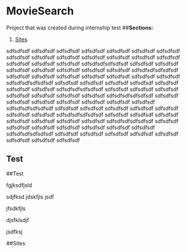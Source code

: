 # MovieSearch
Project that was created during internship
test
##**Sections:**
1) [Sites](#headerSites)

sdfsdfsdf
sdfsdfsdf
sdfsdfsdf
sdfsdfsdf
sdfsdfsdf
sdfsdfsdf
sdfsdfsdf
sdfsdfsdf
sdfsdfsdf
sdfsdfsdf
sdfsdfsdf
sdfsdfsdf
sdfsdfsdf
sdfsdfsdf
sdfsdfsdf
sdfsdfsdf
sdfsdfsdf
sdfsdfsdfsdfsdfsdf
sdfsdfsdf
sdfsdfsdf
sdfsdfsdf
sdfsdfsdf
sdfsdfsdf
sdfsdfsdf
sdfsdfsdf
sdfsdfsdfsdfsdfsdf
sdfsdfsdf
sdfsdfsdf
sdfsdfsdf
sdfsdfsdf
sdfsdfsdf
sdfsdfsdf
sdfsdfsdf
sdfsdfsdfsdfsdfsdf
sdfsdfsdf
sdfsdfsdf
sdfsdfsdf
sdfsdfsdf
sdfsdfsdf
sdfsdfsdf
sdfsdfsdf
sdfsdfsdfsdfsdfsdf
sdfsdfsdf
sdfsdfsdf
sdfsdfsdf
sdfsdfsdf
sdfsdfsdf
sdfsdfsdf
sdfsdfsdf
sdfsdfsdfsdfsdfsdf
sdfsdfsdf
sdfsdfsdf
sdfsdfsdf
sdfsdfsdf
sdfsdfsdf
sdfsdfsdf
sdfsdfsdf
sdfsdfsdfsdfsdfsdf
sdfsdfsdf
sdfsdfsdf
sdfsdfsdf
sdfsdfsdf
sdfsdfsdf
sdfsdfsdf
sdfsdfsdf
sdfsdfsdfsdfsdfsdf
sdfsdfsdf
sdfsdfsdf
sdfsdfsdf
sdfsdfsdf
sdfsdfsdf
sdfsdfsdf
sdfsdfsdf
sdfsdfsdfsdfsdfsdf
sdfsdfsdf
sdfsdfsdf
sdfsdfsdf
sdfsdfsdf
sdfsdfsdf
sdfsdfsdf
sdfsdfsdf
sdfsdfsdfsdfsdfsdf
sdfsdfsdf
sdfsdfsdf
sdfsdfsdf
sdfsdfsdf
sdfsdfsdf
sdfsdfsdf
sdfsdfsdf
sdfsdfsdf

## Test


##Test


fgjksdfjsld


sdjfksd
jdskfjls
jsdf

jfsdkfjls


djsfklsdjf


jsdfksj

##<a name="headerSites" />Sites
